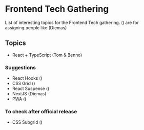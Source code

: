 # Frontend Tech Gathering
List of interesting topics for the Frontend Tech gathering.
() are for assigning people like (Diemas)

## Topics
- React + TypeScript (Tom & Benno)

### Suggestions
- React Hooks ()
- CSS Grid () 
- React Suspense ()
- NextJS (Diemas)
- PWA ()


### To check after official release
- CSS Subgrid ()
